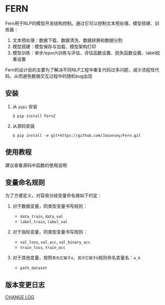 # FERN

Fern用于NLP的模型开发结构控制。通过它可以控制文本预处理、模型搭建、训练器：

1. 文本预处理：数据下载、数据清洗、数据转换和数据分割
2. 模型搭建：模型保存与加载、模型架构打印
3. 模型训练：单步/epoch训练与评估、评估函数设置、损失函数设置、label权重设置

Fern的设计目的主要为了解决不同NLP工程中重复代码过多问题，减少流程性代码，从而避免数据交互过程中的随机bug出现

## 安装

1. 从 `pypi` 安装

   ```shell
   $ pip install Fern2
   ```

2. 从源码安装

   ```shell
   $ pip install -e git+https://github.com/Jasonsey/Fern.git
   ```

## 使用教程

建议查看源码中函数的使用说明

## 变量命名规则

为了方便定义，对容易分歧变量命名做如下约定：

1. 对于数据变量，同类型变量书写规则：
   - `data_train`, `data_val`
   - `label_train`, `label_val`
   
2. 对于指标变量，同类型变量书写规则：
    - `val_loss`, `val_acc`, `val_binary_acc`
    - `train_loss`, `train_acc`

3. 对于其他变量，按照`首先它属于a, 其次它属于b`规则命名变量名：`a_b`
  
    - `path_dataset`

## 版本变更日志

[CHANGE LOG](./CHANGELOG.md)

